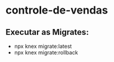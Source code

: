 # controle-de-vendas

## Executar as Migrates:
- npx knex migrate:latest
- npx knex migrate:rollback
